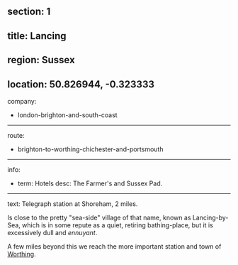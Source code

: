 section: 1
----
title: Lancing
----
region: Sussex
----
location: 50.826944, -0.323333
----
company:
- london-brighton-and-south-coast
----
route:
- brighton-to-worthing-chichester-and-portsmouth
----
info:
- term: Hotels
  desc: The Farmer's and Sussex Pad.
----
text: Telegraph station at Shoreham, 2 miles.

Is close to the pretty "sea-side" village of that name, known as Lancing-by-Sea, which is in some repute as a quiet, retiring bathing-place, but it is excessively dull and *ennuyant*.

A few miles beyond this we reach the more important station and town of [Worthing](/stations/worthing).
